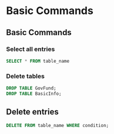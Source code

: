 # Basic Commands

## Basic Commands

### Select all entries

```sql
SELECT * FROM table_name
```

### Delete tables

```sql
DROP TABLE GovFund;
DROP TABLE BasicInfo;
```

## Delete entries

```sql
DELETE FROM table_name WHERE condition;
```

